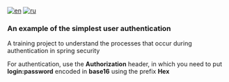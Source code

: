 [![en](https://img.shields.io/badge/lang-en-red.svg)](https://github.com/dmc3105/security-custom-authentication/blob/master/readme.md)
[![ru](https://img.shields.io/badge/lang-ru-blue.svg)](https://github.com/dmc3105/security-custom-authentication/blob/master/readme.ru.md)

### An example of the simplest user authentication

A training project to understand the processes that occur during authentication in spring security

For authentication, use the **Authorization** header, in which you need to put **login:password** encoded in **base16** using the prefix **Hex**